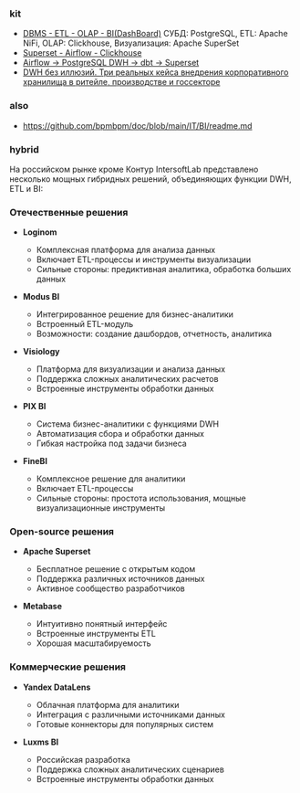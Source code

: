 ### kit
- [DBMS - ETL - OLAP - BI(DashBoard)](https://www.kck.ru/solutions/analitika-bolshikh-dannykh-dlya-kompanii) СУБД: PostgreSQL, ETL: Apache NiFi, OLAP: Clickhouse, Визуализация: Apache SuperSet
- [Superset - Airflow - Clickhouse](https://beget.com/en/cloud/marketplace/supersetairflow)
- [Airflow → PostgreSQL DWH → dbt → Superset](https://bi-data.ru/blog/2025/06/19/airflow-%E2%86%92-postgresql-dwh-%E2%86%92-dbt-%E2%86%92-superset/)
- [DWH без иллюзий. Три реальных кейса внедрения корпоративного хранилища в ритейле, производстве и госсекторе](https://habr.com/ru/articles/925652/)

### also 
- https://github.com/bpmbpm/doc/blob/main/IT/BI/readme.md

### hybrid
На российском рынке кроме Контур IntersoftLab представлено несколько мощных гибридных решений, объединяющих функции DWH, ETL и BI:

### Отечественные решения

* **Loginom**
  * Комплексная платформа для анализа данных
  * Включает ETL-процессы и инструменты визуализации
  * Сильные стороны: предиктивная аналитика, обработка больших данных

* **Modus BI**
  * Интегрированное решение для бизнес-аналитики
  * Встроенный ETL-модуль
  * Возможности: создание дашбордов, отчетность, аналитика

* **Visiology**
  * Платформа для визуализации и анализа данных
  * Поддержка сложных аналитических расчетов
  * Встроенные инструменты обработки данных

* **PIX BI**
  * Система бизнес-аналитики с функциями DWH
  * Автоматизация сбора и обработки данных
  * Гибкая настройка под задачи бизнеса

* **FineBI**
  * Комплексное решение для аналитики
  * Включает ETL-процессы
  * Сильные стороны: простота использования, мощные визуализационные инструменты

### Open-source решения

* **Apache Superset**
  * Бесплатное решение с открытым кодом
  * Поддержка различных источников данных
  * Активное сообщество разработчиков

* **Metabase**
  * Интуитивно понятный интерфейс
  * Встроенные инструменты ETL
  * Хорошая масштабируемость

### Коммерческие решения

* **Yandex DataLens**
  * Облачная платформа для аналитики
  * Интеграция с различными источниками данных
  * Готовые коннекторы для популярных систем

* **Luxms BI**
  * Российская разработка
  * Поддержка сложных аналитических сценариев
  * Встроенные инструменты обработки данных

